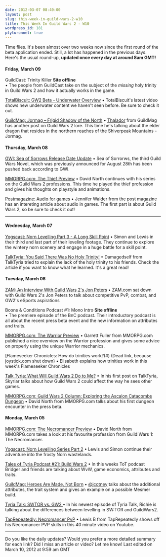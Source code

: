 ```yaml
---
date: 2012-03-07 08:40:00
layout: post
slug: this-week-in-guild-wars-2-w10
title: This Week In Guild Wars 2 - W10
wordpress_id: 181
plyturonnet: true
---
```


Time flies. It's been almost over two weeks now since the first round of the beta application ended. Still, a lot has happened in the previous days. Here's the usual round-up, **updated once every day at around 8am GMT!** 


#### Friday, March 09


GuildCast: Trinity Killer **Site offline**  
• The people from GuildCast take on the subject of the _missing_ holy trinity in Guild Wars 2 and how it actually works in the game.

[TotalBiscuit: GW2 Beta - Underwater Overview](http://www.youtube.com/watch?v=KtohZlY8CbA)
• TotalBiscuit's latest video shows new underwater content we haven't seen before. Be sure to check it out.

[GuildMag: Jormag – Frigid Shadow of the North](http://www.guildmag.com/jormag-frigid-shadow-of-the-north)
• [Thalador](http://www.guildmag.com/author/thalador-doomspeaker) from GuildMag has another post on Guild Wars 2 lore. This time he's talking about the elder dragon that resides in the northern reaches of the Shiverpeak Mountains - Jormag.


#### Thursday, March 08


[GWI: Sea of Sorrows Release Date Update](http://web.archive.org/web/20140905080441/http://www.guildwarsinsider.com/sea-sorrows-release-date-update/)
• Sea of Sorrorws, the third Guild Wars Novel, which was previously announced for August 28th has been pushed back according to GWI.

[MMORPG.com: The Thief Preview](http://www.mmorpg.com/gamelist.cfm/game/473/feature/6166/Guild-Wars-2-The-Thief-Preview.html)
• David North continues with his series on the Guild Wars 2 professions. This time he played the thief profession and gives his thoughts on playstyle and animations.

[Postmagazine: Audio for games](http://digital.copcomm.com/i/57245/47)
• Jennifer Walder from the post magazine has an intereting article about audio in games. The first part is about Guild Wars 2, so be sure to check it out!

<!--![](http://plyturon.net/wp-content/uploads/2012/03/blog_article_banner9.png)-->

----

#### Wednesday, March 07


[Yogscast: Norn Levelling Part 3 - A Long Skill Point](http://www.youtube.com/watch?v=FFjaIWcr4dA)
• Simon and Lewis in their third and last part of their leveling footage. They continue to explore the wintery norn scenery and engage in a huge battle for a skill point.

[TalkTyria: You Said There Was No Holy Trinity!](http://www.talktyria.net/2012/03/07/soft-holy-trinity-guild-wars-2/)
• Damagedself from TalkTyria tried to explain the lack of the holy trinity to his friends. Check the article if you want to know what he learned. It's a great read!


#### Tuesday, March 06


[ZAM: An Interview With Guild Wars 2's Jon Peters](http://legacy.zam.com/story.html?story=29213)
• ZAM.com sat down with Guild Wars 2's Jon Peters to talk about competitive PvP, combat, and GW2's eSports aspirations

Boons & Conditions Podcast #1: Mono Intro **Site offline**  
• The premiere episode of the BnC podcast. Their introductory podcast is all about the recent press beta event and the new information on attributes and traits.

[MMORPG.com: The Warrior Preview](http://www.mmorpg.com/gamelist.cfm/game/473/feature/6155/Guild-Wars-2-The-Warrior-Preview.html)
• Garrett Fuller from MMORPG.com published a nice overview on the Warrior profession and gives some advice on properly using the unique Warrior mechanics.

[Flameseeker Chronicles: How do trinities work?(#) (Dead link, because
joystick.com shut down)
• Elisabeth explains how trinities work in this week's Flameseeker Chronicles

[Talk Tyria: What Will Guild Wars 2 Do to Me?](http://www.talktyria.net/2012/03/06/what-will-guild-wars-2-do-to-me/)
• In his first post on TalkTyria, Skyriar talks about how Guild Wars 2 could affect the way he sees other games.

[MMORPG.com: Guild Wars 2 Column: Exploring the Ascalon Catacombs Dungeon](http://www.mmorpg.com/gamelist.cfm/game/473/feature/6158/Guild-Wars-2-Exploring-the-Ascalon-Catacombs-Dungeon.html)
• David North from MMORPG.com talks about his first dungeon encounter in the press beta.


#### Monday, March 05


[MMORPG.com: The Necromancer Preview](http://www.mmorpg.com/gamelist.cfm/game/473/feature/6150/Guild-Wars-2-The-Necromancer-Preview.html)
• David North from MMORPG.com takes a look at his favourite profession from Guild Wars 1: The Necromancer.

[Yogscast: Norn Levelling Series Part 2](http://www.youtube.com/watch?v=IMmtrJk1a0M)
• Lewis and Simon continue their adventure into the frosty Norn wastelands.

[Tales of Tyria Podcast #21: Build Wars 2](http://www.youtube.com/watch?v=cqEm2ilVkPQ)
• In this weeks ToT podcast Bridger and friends are talking about WvW, game economics, attributes and traits.

[GuildMag: Heroes Are Made, Not Born](http://www.guildmag.com/heroes-are-made-not-born)
• [@jcotney](http://twitter.com/jcotney) talks about the additional attributes, the trait system and gives an example on a possible Mesmer build.

[Tyria Talk: SWTOR vs. GW2 ](http://www.youtube.com/watch?v=ddz0uJYwjaI)
• In his newest episode of Tyria Talk, Richie is talking about the differences between levelling in SW:TOR and GuildWars2.

[TapRepeatedly: Necromancer PvP](http://www.youtube.com/watch?v=P0ay5np0078)
• Lewis B from TapRepeatedly shows off his Necromancer PVP skills in this 40 minute video on Youtube.



* * *

Do you like the daily updates? Would you prefer a more detailed summary for each link? Did I miss an article or video? Let me know!
Last edited on March 10, 2012 at 9:59 am GMT
